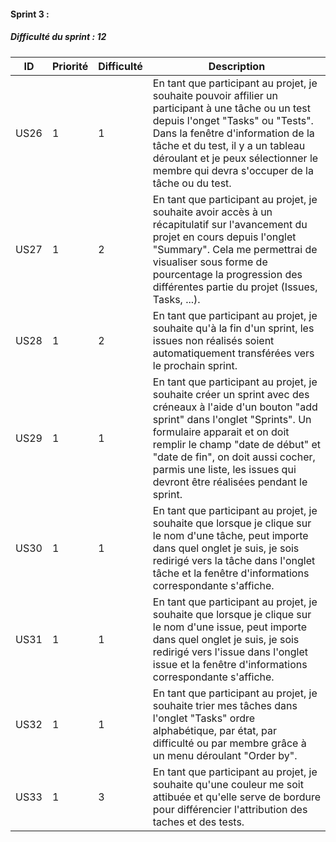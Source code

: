 <h4>Sprint 3 :</h4>

<h5>Difficulté du sprint : 12</h5>

| ID   | Priorité | Difficulté | Description                                                                                                                                                                                                                                                                                                                         |
|------|----------|------------|-------------------------------------------------------------------------------------------------------------------------------------------------------------------------------------------------------------------------------------------------------------------------------------------------------------------------------------|
| US26 | 1        | 1          | En tant que participant au projet, je souhaite pouvoir affilier un participant à une tâche ou un test depuis l'onget "Tasks" ou "Tests"\. Dans la fenêtre d'information de la tâche et du test, il y a un tableau déroulant et je peux sélectionner le membre qui devra s'occuper de la tâche ou du test\.                          |
| US27 | 1        | 2          | En tant que participant au projet, je souhaite avoir accès à un récapitulatif sur l'avancement du projet en cours depuis l'onglet "Summary"\. Cela me permettrai de visualiser sous forme de pourcentage la progression des différentes partie du projet \(Issues, Tasks, \.\.\.\)\.                                                |
| US28 | 1        | 2          | En tant que participant au projet, je souhaite qu'à la fin d'un sprint, les issues non réalisés soient automatiquement transférées vers le prochain sprint\.                                                                                                                                                                        |
| US29 | 1        | 1          | En tant que participant au projet, je souhaite créer un sprint avec des créneaux à l'aide d'un bouton "add sprint" dans l'onglet "Sprints"\. Un formulaire apparait et on doit remplir le champ "date de début" et "date de fin", on doit aussi cocher, parmis une liste, les issues qui devront être réalisées pendant le sprint\. |
| US30 | 1        | 1          | En tant que participant au projet, je souhaite que lorsque je clique sur le nom d'une tâche, peut importe dans quel onglet je suis, je sois redirigé vers la tâche dans l'onglet tâche et la fenêtre d'informations correspondante s'affiche\.                                                                                      |
| US31 | 1        | 1          | En tant que participant au projet, je souhaite que lorsque je clique sur le nom d'une issue, peut importe dans quel onglet je suis, je sois redirigé vers l'issue dans l'onglet issue et la fenêtre d'informations correspondante s'affiche\.                                                                                       |
| US32 | 1        | 1          | En tant que participant au projet, je souhaite trier mes tâches dans l'onglet "Tasks" ordre alphabétique, par état, par difficulté ou par membre grâce à un menu déroulant "Order by"\.                                                                                                                                             |
| US33 | 1        | 3          | En tant que participant au projet, je souhaite qu'une couleur me soit attibuée et qu'elle serve de bordure pour différencier l'attribution des taches et des tests\.                                                                                                                                                                |
